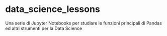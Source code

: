 # data_science_lessons
Una serie di Jupyter Notebooks per studiare le funzioni principali di Pandas ed altri strumenti per la Data Science
